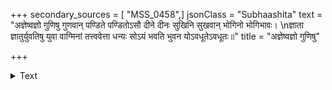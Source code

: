 +++
secondary_sources = [ "MSS_0458",]
jsonClass = "Subhaashita"
text = "अज्ञेष्वज्ञो गुणिषु गुणवान् पण्डिते पण्डितोऽसौ दीने दीनः सुखिनि सुखवान् भोगिनो भोगिभावः।  \nज्ञाता ज्ञातुर्युवतिषु युवा वाग्मिनां तत्त्ववेत्ता धन्यः सोऽयं भवति भुवन योऽवधूतेऽवधूतः॥"
title = "अज्ञेष्वज्ञो गुणिषु"

+++

<details><summary>Text</summary>

अज्ञेष्वज्ञो गुणिषु गुणवान् पण्डिते पण्डितोऽसौ दीने दीनः सुखिनि सुखवान् भोगिनो भोगिभावः।  
ज्ञाता ज्ञातुर्युवतिषु युवा वाग्मिनां तत्त्ववेत्ता धन्यः सोऽयं भवति भुवन योऽवधूतेऽवधूतः॥
</details>
